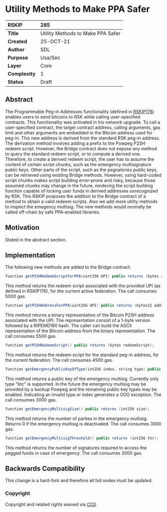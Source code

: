 # Utility Methods to Make PPA Safer

|RSKIP          |285           |
| :------------ |:-------------|
|**Title**      |Utility Methods to Make PPA Safer |
|**Created**    |25-OCT-21 |
|**Author**     |SDL |
|**Purpose**    |Usa/Sec |
|**Layer**      |Core |
|**Complexity** |1 |
|**Status**     |Draft |

## Abstract

The Programmable Peg-in Addresses functionality (defined in [RSKIP176](https://github.com/rsksmart/RSKIPs/blob/master/IPs/RSKIP276.md)) enables users to send bitcoins to RSK while calling user-specified contracts. This functionality was activated in Iris network upgrade. To call a user-specified contract, the target contract address, calling arguments, gas limit and other arguments are embedded in the Bitcoin address used for peg-in.  This new address is derived from the standard RSK peg-in address. The derivation method involves adding a prefix to the Powpeg P2SH redeem script. However, the Bridge contract does not expose any method to query the standard redeem script, or to compute a derived one. Therefore, to create a derived redeem script, the user has to assume the content of certain script chunks, such as the emergency multisignature public keys. Other parts of the script, such as the pegnatories public keys, can be retrieved using existing Bridge methods. However, using hard-coded script chunks makes script building error-prone and risky, because those assumed chunks may change in the future, rendering the script building function capable of locking user funds in derived addresses unrecognized by RSK. This RSKIP proposes the addition to the Bridge contract of a method to obtain a valid redeem scripts. Also we add more utility methods to inspect the emegency multisig. The new methods would normally be called off-chain by safe PPA-enabled libraries.

## Motivation

Stated in the abstract section.

## Implementation

The following new methods are added to the Bridge contract:

```java
function getP2SHRedeemScriptForPPA(uint256 UPI) public returns (bytes redeemScript);
```

This method returns the redeem script associated with the provided UPI (as defined in RSKIP176), for the current active federation. The call consumes 5000 gas.

```java
function getP2SHAddressForPPA(uint256 UPI) public returns (bytes21 address);
```
This method returns a binary representation of the Bitcoin P2SH address associated with the UPI. The representation consist of a 1-byte version followed by a RIPEMD160 hash. The caller can build the ASCII representation of the Bitcoin address from the binary representation.
The call consumes 5500 gas.

```java
function getP2SHRedeemScript() public returns (bytes redeemScript);
```

This method returns the redeem script for the standard peg-in address, for the current federation. The call consumes 4500 gas.

```java
function getEmergencyPublicKeyOfType(int256 index, string type) public returns (bytes pubkey);
```
This method returns a public key of the emergency multisig.
Currently only type "btc" is supported. In the future the emergency multisig may be provided by a backup Powpeg and the remaining public key types may be enabled. Indicating an invalid type or index generates a OOG exception. The call consumes 3000 gas.

```java
function getEmergencyMultisigSize() public returns (int256 size);
```
This method returns the number of parties in the emergency multisig. Returns 0 if the emergency multisig is deactivated. The call consumes 3000 gas.

```java
function getEmergencyMultisigThreshold() public returns (int256 thr);
```
This method returns the number of signatures required to access the pegged funds in case of emergency. The call consumes 3000 gas.



## Backwards Compatibility

This change is a hard-fork and therefore all full nodes must be updated.

### Copyright

Copyright and related rights waived via [CC0](https://creativecommons.org/publicdomain/zero/1.0/).
